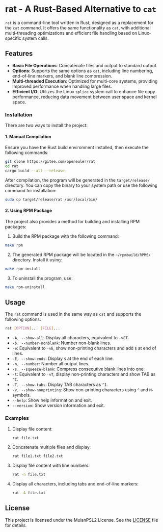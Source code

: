 # rat - A Rust-Based Alternative to `cat`

`rat` is a command-line tool written in Rust, designed as a replacement for the `cat` command. It offers the same functionality as `cat`, with additional multi-threading optimizations and efficient file handling based on Linux-specific system calls.

## Features

- **Basic File Operations**: Concatenate files and output to standard output.
- **Options**: Supports the same options as `cat`, including line numbering, end-of-line markers, and blank line compression.
- **Multi-threaded Execution**: Optimized for multi-core systems, providing improved performance when handling large files.
- **Efficient I/O**: Utilizes the Linux `splice` system call to enhance file copy performance, reducing data movement between user space and kernel space.

### Installation

There are two ways to install the project:

#### 1. Manual Compilation

Ensure you have the Rust build environment installed, then execute the following commands:

```bash
git clone https://gitee.com/openeuler/rat
cd rat
cargo build --all --release
```

After compilation, the program will be generated in the `target/release/` directory. You can copy the binary to your system path or use the following command for installation:

```bash
sudo cp target/release/rat /usr/local/bin/
```

#### 2. Using RPM Package

The project also provides a method for building and installing RPM packages:

1. Build the RPM package with the following command:

```bash
make rpm
```

2. The generated RPM package will be located in the `~/rpmbuild/RPMS/` directory. Install it using:

```bash
make rpm-install
```

3. To uninstall the program, use:

```bash
make rpm-uninstall
```

## Usage

The `rat` command is used in the same way as `cat` and supports the following options:

```bash
rat [OPTION]... [FILE]...
```

- `-A, --show-all`: Display all characters, equivalent to `-vET`.
- `-b, --number-nonblank`: Number non-blank lines.
- `-e`: Equivalent to `-vE`, show non-printing characters and add `$` at end of lines.
- `-E, --show-ends`: Display `$` at the end of each line.
- `-n, --number`: Number all output lines.
- `-s, --squeeze-blank`: Compress consecutive blank lines into one.
- `-t`: Equivalent to `-vT`, display non-printing characters and show TAB as `^I`.
- `-T, --show-tabs`: Display TAB characters as `^I`.
- `-v, --show-nonprinting`: Show non-printing characters using `^` and `M-` symbols.
- `--help`: Show help information and exit.
- `--version`: Show version information and exit.

### Examples

1. Display file content:
   ```bash
   rat file.txt
   ```

2. Concatenate multiple files and display:
   ```bash
   rat file1.txt file2.txt
   ```

3. Display file content with line numbers:
   ```bash
   rat -n file.txt
   ```

4. Display all characters, including tabs and end-of-line markers:
   ```bash
   rat -A file.txt
   ```

## License

This project is licensed under the MulanPSL2 License. See the [LICENSE](LICENSE) file for details.
